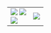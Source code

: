 <table>
    <tr>
        <td>
            <img src="https://img.shields.io/badge/Love%20the%20polar%20bears-f1e05a" />
            <img src="https://komarev.com/ghpvc/?username=sercanarga" /><br />
            <img src="https://github-readme-stats.vercel.app/api/top-langs/?username=sercanarga&layout=compact" />
        </td>
        <td>
            <img src="https://github-readme-stats.vercel.app/api?username=sercanarga&show_icons=true" />
        </td>
    </tr>
</table>
